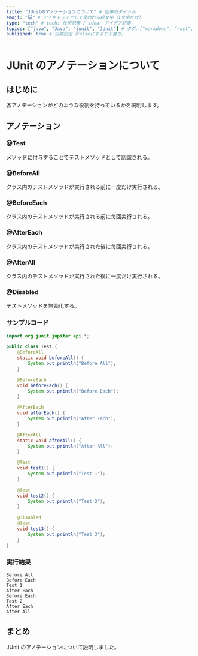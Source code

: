 ```yaml
---
title: "JUnitのアノテーションについて" # 記事のタイトル
emoji: "😺" # アイキャッチとして使われる絵文字（1文字だけ）
type: "tech" # tech: 技術記事 / idea: アイデア記事
topics: ["java", "Java", "junit", "JUnit"] # タグ。["markdown", "rust", "aws"]のように指定する
published: true # 公開設定（falseにすると下書き）
---
```


# JUnit のアノテーションについて

## はじめに

各アノテーションがどのような役割を持っているかを説明します。

## アノテーション

### @Test

メソッドに付与することでテストメソッドとして認識される。

### @BeforeAll

クラス内のテストメソッドが実行される前に一度だけ実行される。

### @BeforeEach

クラス内のテストメソッドが実行される前に毎回実行される。

### @AfterEach

クラス内のテストメソッドが実行された後に毎回実行される。

### @AfterAll

クラス内のテストメソッドが実行された後に一度だけ実行される。

### @Disabled

テストメソッドを無効化する。

### サンプルコード

```java
import org.junit.jupiter.api.*;

public class Test {
    @BeforeAll
    static void beforeAll() {
        System.out.println("Before All");
    }

    @BeforeEach
    void beforeEach() {
        System.out.println("Before Each");
    }

    @AfterEach
    void afterEach() {
        System.out.println("After Each");
    }

    @AfterAll
    static void afterAll() {
        System.out.println("After All");
    }

    @Test
    void test1() {
        System.out.println("Test 1");
    }

    @Test
    void test2() {
        System.out.println("Test 2");
    }

    @Disabled
    @Test
    void test3() {
        System.out.println("Test 3");
    }
}
```

### 実行結果

```text
Before All
Before Each
Test 1
After Each
Before Each
Test 2
After Each
After All
```

## まとめ

JUnit のアノテーションについて説明しました。
